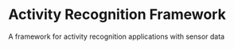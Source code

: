 # Activity Recognition Framework
A framework for activity recognition applications with sensor data
